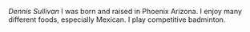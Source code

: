 *Dennis Sullivan*
I was born and raised in Phoenix Arizona.
I enjoy many different foods, especially Mexican.
I play competitive badminton.
